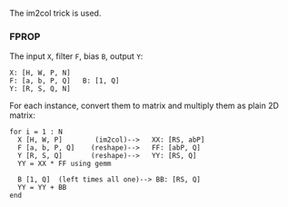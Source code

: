 The im2col trick is used.

### FPROP
The input `X`, filter `F`, bias `B`, output `Y`:
``` 
X: [H, W, P, N]
F: [a, b, P, Q]   B: [1, Q]
Y: [R, S, Q, N]
```

For each instance, convert them to matrix and multiply them as plain 2D matrix:

``` 
for i = 1 : N
  X [H, W, P]        (im2col)-->   XX: [RS, abP] 
  F [a, b, P, Q]    (reshape)-->   FF: [abP, Q]
  Y [R, S, Q]       (reshape)-->   YY: [RS, Q]
  YY = XX * FF using gemm
  
  B [1, Q]  (left times all one)--> BB: [RS, Q]
  YY = YY + BB
end
```

